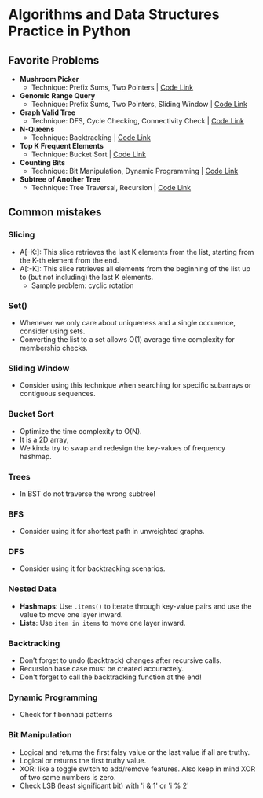 # Algorithms and Data Structures Practice in Python

## Favorite Problems
- **Mushroom Picker**
  - Technique: Prefix Sums, Two Pointers | [Code Link](https://github.com/soroush-04/Algorithms-DS/commit/30a49e17b09a87c77d69216f6834c818f520a6ca)
- **Genomic Range Query**
  - Technique: Prefix Sums, Two Pointers, Sliding Window | [Code Link](https://github.com/soroush-04/Algorithms-DS/commit/a0d98aaf3dd05eae152d93a32d31836036871d7c)
- **Graph Valid Tree**
  - Technique: DFS, Cycle Checking, Connectivity Check | [Code Link](https://github.com/soroush-04/Algorithms-DS/commit/ea384f78d6560cc8b4b2e4e3a89144e57ce9c166)
- **N-Queens**
  - Technique: Backtracking | [Code Link](https://github.com/soroush-04/Algorithms-DS/blob/main/favorites/n_queens.py)
- **Top K Frequent Elements**
  - Technique: Bucket Sort | [Code Link](https://github.com/soroush-04/Algorithms-DS/blob/main/favorites/top_k_frequency.py)
- **Counting Bits**
  - Technique: Bit Manipulation, Dynamic Programming | [Code Link](https://github.com/soroush-04/Algorithms-DS/blob/main/favorites/counting_bits.py)
- **Subtree of Another Tree**
  - Technique: Tree Traversal, Recursion | [Code Link](https://github.com/soroush-04/Algorithms-DS/blob/main/favorites/subtree.py)



## Common mistakes
### Slicing 
- A[-K:]: This slice retrieves the last K elements from the list, starting from the K-th element from the end.
- A[:-K]: This slice retrieves all elements from the beginning of the list up to (but not including) the last K elements.
  - Sample problem: cyclic rotation

### Set()
- Whenever we only care about uniqueness and a single occurence, consider using sets.
- Converting the list to a set allows O(1) average time complexity for membership checks.

### Sliding Window
- Consider using this technique when searching for specific subarrays or contiguous sequences.

### Bucket Sort
- Optimize the time complexity to O(N).
- It is a 2D array,
- We kinda try to swap and redesign the key-values of frequency hashmap.

### Trees
- In BST do not traverse the wrong subtree!

### BFS
- Consider using it for shortest path in unweighted graphs.

### DFS
- Consider using it for backtracking scenarios.

### Nested Data
- **Hashmaps**: Use `.items()` to iterate through key-value pairs and use the value to move one layer inward. 
- **Lists**: Use `item in items` to move one layer inward.

### Backtracking
- Don’t forget to undo (backtrack) changes after recursive calls.
- Recursion base case must be created accuractely.
- Don't forget to call the backtracking function at the end!

### Dynamic Programming
- Check for fibonnaci patterns

### Bit Manipulation
- Logical and returns the first falsy value or the last value if all are truthy.
- Logical or returns the first truthy value.
- XOR: like a toggle switch to add/remove features. Also keep in mind XOR of two same numbers is zero.
- Check LSB (least significant bit) with 'i & 1'  or 'i % 2'